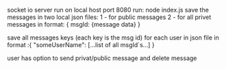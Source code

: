 socket io server 
run on local host port 8080
run: node index.js
save the messages in two local json files:
1 - for public messages
2 - for all privet messages
in format:
{
msgId:
{message data}
}

save all messages keys (each key is the msg id) for each user in json file
in format
:{
"someUserName":
[...list of all msgId`s...]
}

user has option to send privat/public message and delete message
